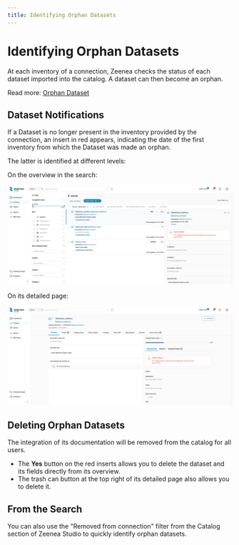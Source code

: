 ```yaml
---
title: Identifying Orphan Datasets
---
```


# Identifying Orphan Datasets

At each inventory of a connection, Zeenea checks the status of each dataset imported into the catalog. A dataset can then become an orphan.

Read more: [Orphan Dataset](./zeenea-definitions#orphan-dataset)
 
## Dataset Notifications

If a Dataset is no longer present in the inventory provided by the connection, an insert in red appears, indicating the date of the first inventory from which the Dataset was made an orphan. 

The latter is identified at different levels:

On the overview in the search:

  ![](./_shared/zeenea-orphaned-dataset1.png)

On its detailed page:

  ![](./_shared/zeenea-orphaned-dataset2.png)

## Deleting Orphan Datasets

The integration of its documentation will be removed from the catalog for all users.

* The **Yes** button on the red inserts allows you to delete the dataset and its fields directly from its overview.
* The trash can button at the top right of its detailed page also allows you to delete it.

## From the Search

You can also use the "Removed from connection" filter from the Catalog section of Zeenea Studio to quickly identify orphan datasets.
